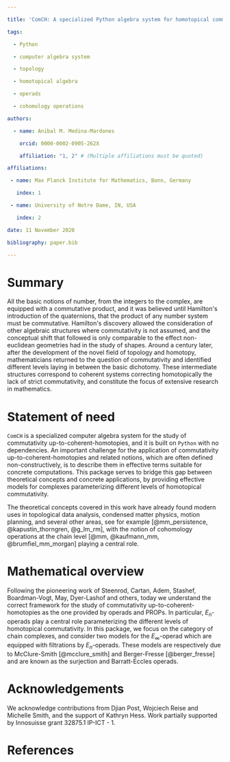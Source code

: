 ```yaml
---

title: 'ComCH: A specialized Python algebra system for homotopical commutativity'

tags:

  - Python

  - computer algebra system

  - topology

  - homotopical algebra

  - operads

  - cohomology operations

authors:

  - name: Anibal M. Medina-Mardones

    orcid: 0000-0002-0905-262X

    affiliation: "1, 2" # (Multiple affiliations must be quoted)

affiliations:

 - name: Max Planck Institute for Mathematics, Bonn, Germany

   index: 1

 - name: University of Notre Dame, IN, USA

   index: 2

date: 11 November 2020

bibliography: paper.bib

---
```


# Summary

All the basic notions of number, from the integers to the complex, are equipped with a commutative product, and it was believed until Hamilton's introduction of the quaternions, that the product of any number system must be commutative. Hamilton's discovery allowed the consideration of other algebraic structures where commutativity is not assumed, and the conceptual shift that followed is only comparable to the effect non-euclidean geometries had in the study of shapes. Around a century later, after the development of the novel field of topology and homotopy, mathematicians returned to the question of commutativity and identified different levels laying in between the basic dichotomy. These intermediate structures correspond to coherent systems correcting homotopically the lack of strict commutativity, and constitute the focus of extensive research in mathematics.

# Statement of need

`ComCH` is a specialized computer algebra system for the study of commutativity up-to-coherent-homotopies, and it is built on `Python` with no dependencies. An important challenge for the application of commutativity up-to-coherent-homotopies and related notions, which are often defined non-constructively, is to describe them in effective terms suitable for concrete computations. This package serves to bridge this gap between theoretical concepts and concrete applications, by providing effective models for complexes parameterizing different levels of homotopical commutativity.

The theoretical concepts covered in this work have already found modern uses in topological data analysis, condensed matter physics, motion planning, and several other areas, see for example [@mm_persistence, @kapustin_thorngren, @g_lm_rm], with the notion of cohomology operations at the chain level [@mm, @kaufmann_mm, @brumfiel_mm_morgan] playing a central role.

# Mathematical overview

Following the pioneering work of Steenrod, Cartan, Adem, Stashef, Boardman-Vogt, May, Dyer-Lashof and others, today we understand the correct framework for the study of commutativity up-to-coherent-homotopies as the one provided by operads and PROPs. In particular, $E_n$-operads play a central role parameterizing the different levels of homotopical commutativity. In this package, we focus on the category of chain complexes, and consider two models for the $E_\infty$-operad which are equipped with filtrations by $E_n$-operads. These models are respectively due to McClure-Smith [@mcclure_smith] and Berger-Fresse [@berger_fresse] and are known as the surjection and Barratt-Eccles operads.

# Acknowledgements

We acknowledge contributions from Djian Post, Wojciech Reise and Michelle Smith, and the support of Kathryn Hess. Work partially supported by Innosuisse grant 32875.1 IP-ICT - 1.

# References
